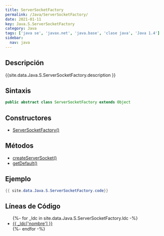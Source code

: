 ```yaml
---
title: ServerSocketFactory
permalink: /Java/ServerSocketFactory/
date: 2021-01-11
key: Java.S.ServerSocketFactory
category: Java
tags: ['java se', 'javax.net', 'java.base', 'clase java', 'Java 1.4']
sidebar: 
  nav: java
---
```


## Descripción
{{site.data.Java.S.ServerSocketFactory.description }}

## Sintaxis
~~~java
public abstract class ServerSocketFactory extends Object
~~~

## Constructores
* [ServerSocketFactory()](/Java/ServerSocketFactory/ServerSocketFactory/)

## Métodos
* [createServerSocket()](/Java/ServerSocketFactory/createServerSocket)
* [getDefault()](/Java/ServerSocketFactory/getDefault)

## Ejemplo
~~~java
{{ site.data.Java.S.ServerSocketFactory.code}}
~~~

## Líneas de Código
<ul>
{%- for _ldc in site.data.Java.S.ServerSocketFactory.ldc -%}
   <li>
       <a href="{{_ldc['url'] }}">{{ _ldc['nombre'] }}</a>
   </li>
{%- endfor -%}
</ul>
